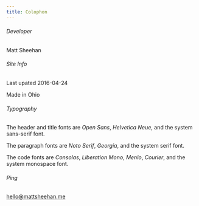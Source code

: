 ```yaml
---
title: Colophon
---
```



###### Developer ######
Matt Sheehan

###### Site Info ######
Last upated 2016-04-24

Made in Ohio

###### Typography ######
The header and title fonts are _Open Sans_, _Helvetica Neue_, and the system sans-serif font.

The paragraph fonts are _Noto Serif_, _Georgia_, and the system serif font.

The code fonts are _Consolas_, _Liberation Mono_, _Menlo_, _Courier_, and the system monospace font.

###### Ping ######
[hello@mattsheehan.me](mailto:hello@mattsheehan.me)

